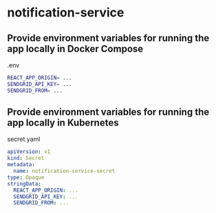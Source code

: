 # notification-service

## Provide environment variables for running the app locally in Docker Compose

.env

```bash
REACT_APP_ORIGIN= ...
SENDGRID_API_KEY= ...
SENDGRID_FROM= ...
```

## Provide environment variables for running the app locally in Kubernetes

secret.yaml

```yaml
apiVersion: v1
kind: Secret
metadata:
  name: notification-service-secret
type: Opaque
stringData:
  REACT_APP_ORIGIN: ...
  SENDGRID_API_KEY: ...
  SENDGRID_FROM: ...
```
